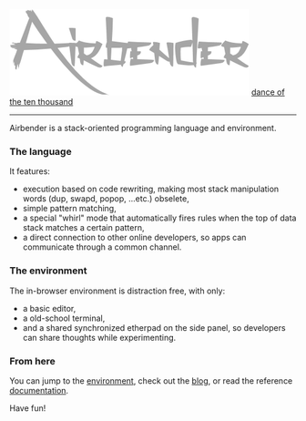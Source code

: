 ![Airbender](img/Airbender.png)
[dance of the ten thousand](https://thinkbotsarefree.github.io/Airbender/)

---

Airbender is a stack-oriented programming language and environment.

### The language

It features:
- execution based on code rewriting, making most stack manipulation words (dup, swapd, popop, ...etc.) obselete,
- simple pattern matching,
- a special "whirl" mode that automatically fires rules when the top of data stack matches a certain pattern,
- a direct connection to other online developers, so apps can communicate through a common channel.

### The environment

The in-browser environment is distraction free, with only:
- a basic editor,
- a old-school terminal,
- and a shared synchronized etherpad on the side panel, so developers can share thoughts while experimenting.

### From here

You can jump to the [environment](https://thinkbotsarefree.github.io/Airbender/), check out the [blog](https://airbender.silvrback.com/), or read the reference [documentation](https://github.com/ThinkbotsAreFree/Airbender/wiki).

Have fun!
